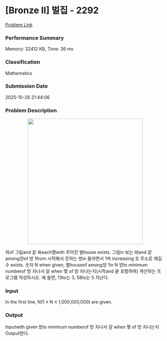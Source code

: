 <!-- Official English translation (US) — human-reviewed -->
<!-- Original: README.md -->
<!-- Translation generated: 2025-10-26 16:46:49 UTC -->

# [Bronze II] 벌집 - 2292 

[Problem Link](https://www.acmicpc.net/problem/2292) 

### Performance Summary

Memory: 32412 KB, Time: 36 ms

### Classification

Mathematics

### Submission Date

2025-10-26 21:44:06

### Problem Description

<p style="text-align: center;"><img alt="" src="" style="height:397px; width:363px"></p>

<p>위of 그림and 같 육each형with 루어진 벌house exists. 그림in 보는 바and 같 among앙of 방 1from 시작해서 웃하는 방in 돌아면서 1씩 increasing 호 주소로 매길 수 exists. 숫자 N when given, 벌houseof among앙 1in N 방to minimum numberof 방 지나서 갈 when 몇 of 방 지나는지(시작and 끝 포함하여) 계산하는 프로그램 작성하시오. 예 들면, 13to는 3, 58to는 5 지난다.</p>

### Input 

 <p>In the first line, N(1 ≤ N ≤ 1,000,000,000) are given.</p>

### Output 

 <p>Inputwith given 방to minimum numberof 방 지나서 갈 when 몇 of 방 지나는지 Output한다.</p>

